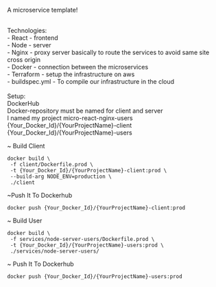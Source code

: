 A microservice template!

<br/>
Technologies:<br/>
- React - frontend<br/>
- Node - server<br/>
- Nginx - proxy server basically to route the services to avoid same site cross origin<br/>
- Docker - connection between the microservices<br/>
- Terraform - setup the infrastructure on aws<br/>
- buildspec.yml - To compile our infrastructure in the cloud<br/>
<br/>
Setup:<br/>
DockerHub<br/>
Docker-repository must be named for client and server<br/>
I named my project micro-react-nginx-users
{Your_Docker_Id}/{YourProjectName}-client
{Your_Docker_Id}/{YourProjectName}-users

~ Build Client

```
docker build \
 -f client/Dockerfile.prod \
 -t {Your_Docker_Id}/{YourProjectName}-client:prod \
 --build-arg NODE_ENV=production \
 ./client
```

~Push It To Dockerhub

```
docker push {Your_Docker_Id}/{YourProjectName}-client:prod
```

~ Build User

```
docker build \
 -f services/node-server-users/Dockerfile.prod \
 -t {Your_Docker_Id}/{YourProjectName}-users:prod \
 ./services/node-server-users/
```

~ Push It To Dockerhub

```
docker push {Your_Docker_Id}/{YourProjectName}-users:prod
```
